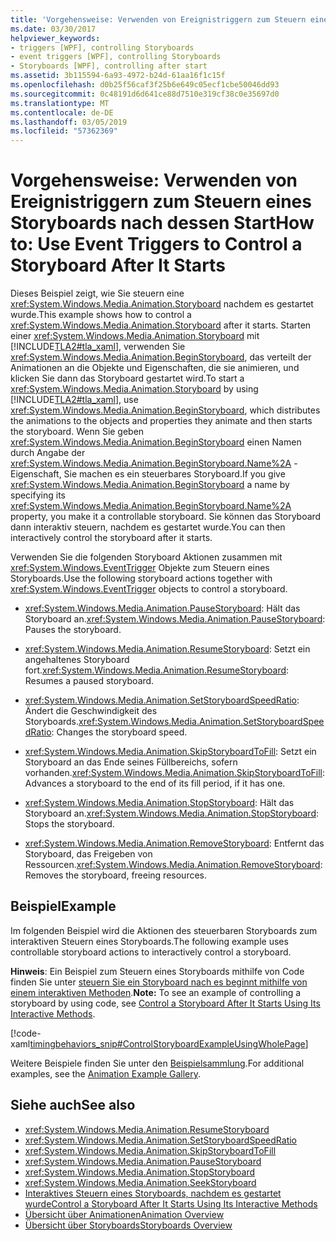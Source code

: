 ```yaml
---
title: 'Vorgehensweise: Verwenden von Ereignistriggern zum Steuern eines Storyboards nach dessen Start'
ms.date: 03/30/2017
helpviewer_keywords:
- triggers [WPF], controlling Storyboards
- event triggers [WPF], controlling Storyboards
- Storyboards [WPF], controlling after start
ms.assetid: 3b115594-6a93-4972-b24d-61aa16f1c15f
ms.openlocfilehash: d0b25f56caf3f25b6e649c05ecf1cbe50046dd93
ms.sourcegitcommit: 0c48191d6d641ce88d7510e319cf38c0e35697d0
ms.translationtype: MT
ms.contentlocale: de-DE
ms.lasthandoff: 03/05/2019
ms.locfileid: "57362369"
---
```

# <a name="how-to-use-event-triggers-to-control-a-storyboard-after-it-starts"></a><span data-ttu-id="1e2f3-102">Vorgehensweise: Verwenden von Ereignistriggern zum Steuern eines Storyboards nach dessen Start</span><span class="sxs-lookup"><span data-stu-id="1e2f3-102">How to: Use Event Triggers to Control a Storyboard After It Starts</span></span>
<span data-ttu-id="1e2f3-103">Dieses Beispiel zeigt, wie Sie steuern eine <xref:System.Windows.Media.Animation.Storyboard> nachdem es gestartet wurde.</span><span class="sxs-lookup"><span data-stu-id="1e2f3-103">This example shows how to control a <xref:System.Windows.Media.Animation.Storyboard> after it starts.</span></span> <span data-ttu-id="1e2f3-104">Starten einer <xref:System.Windows.Media.Animation.Storyboard> mit [!INCLUDE[TLA2#tla_xaml](../../../../includes/tla2sharptla-xaml-md.md)], verwenden Sie <xref:System.Windows.Media.Animation.BeginStoryboard>, das verteilt der Animationen an die Objekte und Eigenschaften, die sie animieren, und klicken Sie dann das Storyboard gestartet wird.</span><span class="sxs-lookup"><span data-stu-id="1e2f3-104">To start a <xref:System.Windows.Media.Animation.Storyboard> by using [!INCLUDE[TLA2#tla_xaml](../../../../includes/tla2sharptla-xaml-md.md)], use <xref:System.Windows.Media.Animation.BeginStoryboard>, which distributes the animations to the objects and properties they animate and then starts the storyboard.</span></span> <span data-ttu-id="1e2f3-105">Wenn Sie geben <xref:System.Windows.Media.Animation.BeginStoryboard> einen Namen durch Angabe der <xref:System.Windows.Media.Animation.BeginStoryboard.Name%2A> -Eigenschaft, Sie machen es ein steuerbares Storyboard.</span><span class="sxs-lookup"><span data-stu-id="1e2f3-105">If you give <xref:System.Windows.Media.Animation.BeginStoryboard> a name by specifying its <xref:System.Windows.Media.Animation.BeginStoryboard.Name%2A> property, you make it a controllable storyboard.</span></span> <span data-ttu-id="1e2f3-106">Sie können das Storyboard dann interaktiv steuern, nachdem es gestartet wurde.</span><span class="sxs-lookup"><span data-stu-id="1e2f3-106">You can then interactively control the storyboard after it starts.</span></span>  
  
 <span data-ttu-id="1e2f3-107">Verwenden Sie die folgenden Storyboard Aktionen zusammen mit <xref:System.Windows.EventTrigger> Objekte zum Steuern eines Storyboards.</span><span class="sxs-lookup"><span data-stu-id="1e2f3-107">Use the following storyboard actions together with <xref:System.Windows.EventTrigger> objects to control a storyboard.</span></span>  
  
-   <span data-ttu-id="1e2f3-108"><xref:System.Windows.Media.Animation.PauseStoryboard>: Hält das Storyboard an.</span><span class="sxs-lookup"><span data-stu-id="1e2f3-108"><xref:System.Windows.Media.Animation.PauseStoryboard>: Pauses the storyboard.</span></span>  
  
-   <span data-ttu-id="1e2f3-109"><xref:System.Windows.Media.Animation.ResumeStoryboard>: Setzt ein angehaltenes Storyboard fort.</span><span class="sxs-lookup"><span data-stu-id="1e2f3-109"><xref:System.Windows.Media.Animation.ResumeStoryboard>: Resumes a paused storyboard.</span></span>  
  
-   <span data-ttu-id="1e2f3-110"><xref:System.Windows.Media.Animation.SetStoryboardSpeedRatio>: Ändert die Geschwindigkeit des Storyboards.</span><span class="sxs-lookup"><span data-stu-id="1e2f3-110"><xref:System.Windows.Media.Animation.SetStoryboardSpeedRatio>: Changes the storyboard speed.</span></span>  
  
-   <span data-ttu-id="1e2f3-111"><xref:System.Windows.Media.Animation.SkipStoryboardToFill>: Setzt ein Storyboard an das Ende seines Füllbereichs, sofern vorhanden.</span><span class="sxs-lookup"><span data-stu-id="1e2f3-111"><xref:System.Windows.Media.Animation.SkipStoryboardToFill>: Advances a storyboard to the end of its fill period, if it has one.</span></span>  
  
-   <span data-ttu-id="1e2f3-112"><xref:System.Windows.Media.Animation.StopStoryboard>: Hält das Storyboard an.</span><span class="sxs-lookup"><span data-stu-id="1e2f3-112"><xref:System.Windows.Media.Animation.StopStoryboard>: Stops the storyboard.</span></span>  
  
-   <span data-ttu-id="1e2f3-113"><xref:System.Windows.Media.Animation.RemoveStoryboard>: Entfernt das Storyboard, das Freigeben von Ressourcen.</span><span class="sxs-lookup"><span data-stu-id="1e2f3-113"><xref:System.Windows.Media.Animation.RemoveStoryboard>: Removes the storyboard, freeing resources.</span></span>  
  
## <a name="example"></a><span data-ttu-id="1e2f3-114">Beispiel</span><span class="sxs-lookup"><span data-stu-id="1e2f3-114">Example</span></span>  
 <span data-ttu-id="1e2f3-115">Im folgenden Beispiel wird die Aktionen des steuerbaren Storyboards zum interaktiven Steuern eines Storyboards.</span><span class="sxs-lookup"><span data-stu-id="1e2f3-115">The following example uses controllable storyboard actions to interactively control a storyboard.</span></span>  
  
 <span data-ttu-id="1e2f3-116">**Hinweis**: Ein Beispiel zum Steuern eines Storyboards mithilfe von Code finden Sie unter [steuern Sie ein Storyboard nach es beginnt mithilfe von einem interaktiven Methoden](how-to-control-a-storyboard-after-it-starts.md).</span><span class="sxs-lookup"><span data-stu-id="1e2f3-116">**Note:** To see an example of controlling a storyboard by using code, see [Control a Storyboard After It Starts Using Its Interactive Methods](how-to-control-a-storyboard-after-it-starts.md).</span></span>  
  
 [!code-xaml[timingbehaviors_snip#ControlStoryboardExampleUsingWholePage](~/samples/snippets/csharp/VS_Snippets_Wpf/timingbehaviors_snip/CSharp/ControlStoryboardExample.xaml#controlstoryboardexampleusingwholepage)]  
  
 <span data-ttu-id="1e2f3-117">Weitere Beispiele finden Sie unter den [Beispielsammlung](https://go.microsoft.com/fwlink/?LinkID=159969).</span><span class="sxs-lookup"><span data-stu-id="1e2f3-117">For additional examples, see the [Animation Example Gallery](https://go.microsoft.com/fwlink/?LinkID=159969).</span></span>  
  
## <a name="see-also"></a><span data-ttu-id="1e2f3-118">Siehe auch</span><span class="sxs-lookup"><span data-stu-id="1e2f3-118">See also</span></span>
- <xref:System.Windows.Media.Animation.ResumeStoryboard>
- <xref:System.Windows.Media.Animation.SetStoryboardSpeedRatio>
- <xref:System.Windows.Media.Animation.SkipStoryboardToFill>
- <xref:System.Windows.Media.Animation.PauseStoryboard>
- <xref:System.Windows.Media.Animation.StopStoryboard>
- <xref:System.Windows.Media.Animation.SeekStoryboard>
- [<span data-ttu-id="1e2f3-119">Interaktives Steuern eines Storyboards, nachdem es gestartet wurde</span><span class="sxs-lookup"><span data-stu-id="1e2f3-119">Control a Storyboard After It Starts Using Its Interactive Methods</span></span>](how-to-control-a-storyboard-after-it-starts.md)
- [<span data-ttu-id="1e2f3-120">Übersicht über Animationen</span><span class="sxs-lookup"><span data-stu-id="1e2f3-120">Animation Overview</span></span>](animation-overview.md)
- [<span data-ttu-id="1e2f3-121">Übersicht über Storyboards</span><span class="sxs-lookup"><span data-stu-id="1e2f3-121">Storyboards Overview</span></span>](storyboards-overview.md)
